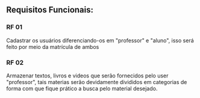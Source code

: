 ## Requisitos Funcionais:

### RF 01
Cadastrar os usuários diferenciando-os em "professor" e "aluno", isso será feito por meio da matrícula de ambos

### RF 02
Armazenar textos, livros e videos que serão fornecidos pelo user "professor", tais materias serão devidamente divididos em categorias de forma com que fique prático a busca pelo material desejado.
